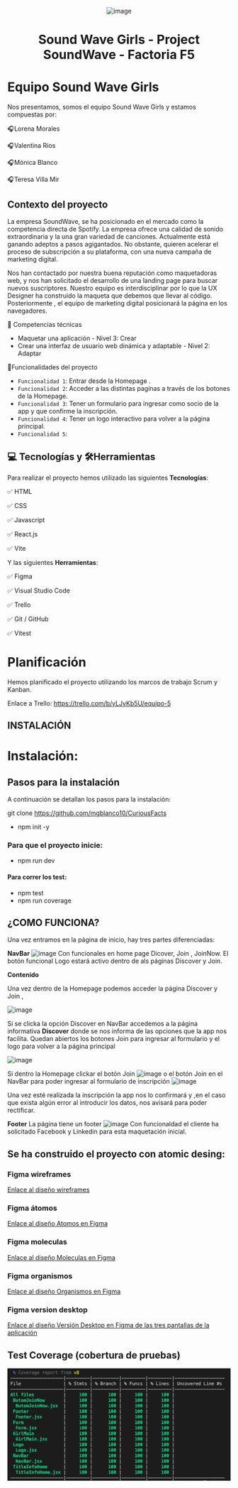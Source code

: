 <!-- ![image](https://github.com/SoundWAVEGIRLS/SoundWave/assets/132339878/029823f3-bba0-4aba-b331-e8bb84f98504) -->

<p align="center">
  <img src="https://github.com/SoundWAVEGIRLS/SoundWave/assets/132339878/029823f3-bba0-4aba-b331-e8bb84f98504" alt="image" style="width: 120px; height: 150px;">
</p>
<h1 align="center"> Sound Wave Girls - Project SoundWave - Factoria F5 </h1>

# Equipo Sound Wave Girls
Nos presentamos, somos el equipo Sound Wave Girls y estamos compuestas por:

🎧Lorena Morales

🎧Valentina Ríos

🎧Mónica Blanco

🎧Teresa Villa Mir

## Contexto del proyecto

La empresa SoundWave, se ha posicionado en el mercado como la competencia directa de Spotify. La empresa ofrece una calidad de sonido extraordinaria y la una gran variedad de canciones. Actualmente está ganando adeptos a pasos agigantados. No obstante, quieren acelerar el proceso de subscripción a su plataforma, con una nueva campaña de marketing digital.
>  
Nos han contactado por nuestra buena reputación como maquetadoras web, y nos han solicitado el desarrollo de una landing page para buscar nuevos suscriptores. Nuestro equipo es interdisciplinar por lo que la UX Designer ha construido la maqueta que debemos que llevar al código. Posteriormente , el equipo de marketing digital posicionará la página en los navegadores.
>
📓 Competencias técnicas 

- Maquetar una aplicación - Nivel 3: Crear
- Crear una interfaz de usuario web dinámica y adaptable - Nivel 2: Adaptar

🔨Funcionalidades del proyecto

 - `Funcionalidad 1`: Entrar desde la Homepage . 
 - `Funcionalidad 2`: Acceder a las distintas paginas a través de los botones de la Homepage.
 - `Funcionalidad 3`: Tener un formulario para ingresar como socio de la app y que confirme la inscripción.
 - `Funcionalidad 4`: Tener un logo interactivo para volver a la página principal.
 - `Funcionalidad 5`: 


## 💻 Tecnologías y 🛠Herramientas

Para realizar el proyecto hemos utilizado las siguientes 
**Tecnologías**:

✅ HTML

✅ CSS

✅ Javascript

✅ React.js

✅ Vite

  
Y las siguientes **Herramientas**:

✅ Figma

✅ Visual Studio Code

✅ Trello

✅ Git / GitHub

✅ Vitest


# Planificación

Hemos planificado el proyecto utilizando los marcos de trabajo Scrum y Kanban.

Enlace a Trello: https://trello.com/b/yLJvKb5U/equipo-5

## INSTALACIÓN

# Instalación:
## Pasos para la instalación

A continuación se detallan los pasos para la instalación:

git clone https://github.com/mgblanco10/CuriousFacts

- npm init -y
### Para que el proyecto inicie:
- npm run dev
#### Para correr los test:
- npm test
- npm run coverage

## ¿COMO FUNCIONA?

Una vez entramos en la página de inicio, hay tres partes diferenciadas:

**NavBar**
![image](https://github.com/SoundWAVEGIRLS/SoundWave/assets/132339878/1075b4f0-316a-4d55-8fcb-c9ce589f527b)
Con funcionales en home page Dicover, Join , JoinNow. El botón funcional Logo estará activo dentro de als páginas Discover y Join.

**Contenido**

Una vez dentro de la Homepage podemos acceder la página Discover y Join , 

![image](https://github.com/SoundWAVEGIRLS/SoundWave/assets/132339878/983dc9be-377d-416a-ab65-becebb10b103)

Si se clicka la opción Discover en NavBar accedemos a la página informativa **Discover** donde se nos informa de las opciones que la app nos facilita. Quedan abiertos los botones Join para ingresar al formulario y el logo para volver a la página principal

![image](https://github.com/SoundWAVEGIRLS/SoundWave/assets/132339878/aa873bd8-84a9-4a63-a18b-244d3578253a)


Si dentro la Homepage clickar el botón Join  ![image](https://github.com/SoundWAVEGIRLS/SoundWave/assets/132339878/ebb611d4-b870-48a6-a8d3-0452c0793d24)  o el botón Join en el NavBar para poder ingresar al formulario de inscripción 
![image](https://github.com/SoundWAVEGIRLS/SoundWave/assets/132339878/a33432dc-6f86-4318-87e6-0e5f684e63d6)

Una vez esté realizada la inscripción la app nos lo confirmará y ,en el caso que exista algún error al introducir los datos, nos avisará para poder rectificar.

**Footer**
La página tiene un footer ![image](https://github.com/SoundWAVEGIRLS/SoundWave/assets/132339878/6ed13aef-6c17-47a7-8348-666aed1deef8)
Con funcionaldad el cliente ha solicitado Facebook y Linkedin para esta maquetación inicial.


## Se ha construido el proyecto con atomic desing: 

### Figma wireframes
[Enlace al diseño wireframes](/sound-wave-girls/src/assets/bajaFidelidad.png)

### Figma átomos
[Enlace al diseño Atomos en Figma](/sound-wave-girls/src/assets/atomos.png)

### Figma moleculas
[Enlace al diseño Moleculas en Figma](/sound-wave-girls/src/assets/moleculas.png)

### Figma organismos
[Enlace al diseño Organismos en Figma](/sound-wave-girls/src/assets/organismos.png)

### Figma version desktop
[Enlace al diseño Versión Desktop en Figma de las tres pantallas de la aplicación](/sound-wave-girls/src/assets/desktop.png)

## Test Coverage (cobertura de pruebas)

![Cobertura de los tests de los componentes](./sound-wave-girls/src/assets/coverageTest.png)



